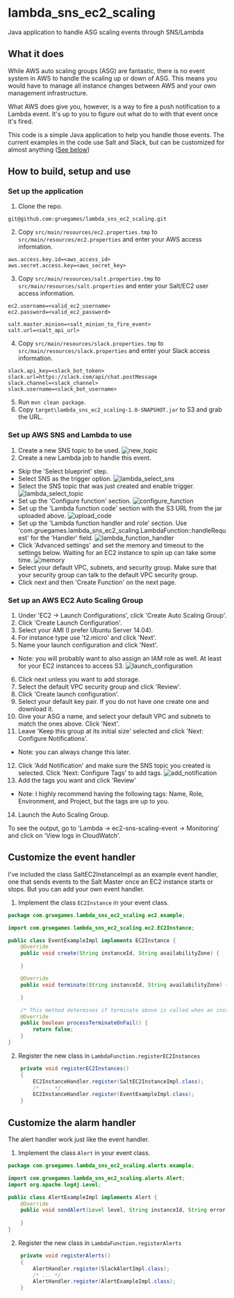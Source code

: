 # lambda_sns_ec2_scaling
Java application to handle ASG scaling events through SNS/Lambda

## What it does

While AWS auto scaling groups (ASG) are fantastic, there is no event system in AWS to handle the scaling up or down of ASG. This means you would have to manage all instance changes between AWS and your own management infrastructure.

What AWS does give you, however, is a way to fire a push notification to a Lambda event. It's up to you to figure out what do to with that event once it's fired. 
 
This code is a simple Java application to help you handle those events. The current examples in the code use Salt and Slack, but can be customized for almost anything ([See below](#customize_event))

## How to build, setup and use

### Set up the application

1. Clone the repo.

 ```
 git@github.com:gruegames/lambda_sns_ec2_scaling.git
 ```

2. Copy `src/main/resources/ec2.properties.tmp` to `src/main/resources/ec2.properties` and enter your AWS access information.

 ```
 aws.access.key.id=<aws_access_id>
 aws.secret.access.key=<aws_secret_key>
 ```

3. Copy `src/main/resources/salt.properties.tmp` to `src/main/resources/salt.properties` and enter your Salt/EC2 user access information.

 ```
 ec2.username=<valid_ec2_username>
 ec2.password=<valid_ec2_password>
 
 salt.master.minion=<salt_minion_to_fire_event>
 salt.url=<salt_api_url>
 ```

4. Copy `src/main/resources/slack.properties.tmp` to `src/main/resources/slack.properties` and enter your Slack access information.
 
 ```
 slack.api_key=<slack_bot_token>
 slack.url=https://slack.com/api/chat.postMessage
 slack.channel=<slack_channel>
 slack.username=<slack_bot_username>
 ```

5. Run `mvn clean package`.
6. Copy `target\lambda_sns_ec2_scaling-1.0-SNAPSHOT.jar` to S3 and grab the URL.

### Set up AWS SNS and Lambda to use

1. Create a new SNS topic to be used.
 ![new_topic](https://d37jsnyf6dadr5.cloudfront.net/new_sns_topic.png)
2. Create a new Lambda job to handle this event.
 * Skip the 'Select blueprint' step.
 * Select SNS as the trigger option.
 ![lambda_select_sns](https://d37jsnyf6dadr5.cloudfront.net/lambda_select_sns.png)
 * Select the SNS topic that was just created and enable trigger.
 ![lambda_select_topic](https://d37jsnyf6dadr5.cloudfront.net/lambda_select_topic.png)
 * Set up the 'Configure function' section.
 ![configure_function](https://d37jsnyf6dadr5.cloudfront.net/configure_function.png)
 * Set up the 'Lambda function code' section with the S3 URL from the jar uploaded above.
 ![upload_code](https://d37jsnyf6dadr5.cloudfront.net/upload_code.png)
 * Set up the 'Lambda function handler and role' section. Use 'com.gruegames.lambda_sns_ec2_scaling.LambdaFunction::handleRequest' for the 'Handler' field.
 ![lambda_function_handler](https://d37jsnyf6dadr5.cloudfront.net/lambda_function_handler.png)
 * Click 'Advanced settings' and set the memory and timeout to the settings below. Waiting for an EC2 instance to spin up can take some time.
 ![memory](https://d37jsnyf6dadr5.cloudfront.net/memory.png)
 * Select your default VPC, subnets, and security group. Make sure that your security group can talk to the default VPC security group.
 * Click next and then 'Create Function' on the next page.

### Set up an AWS EC2 Auto Scaling Group

1. Under 'EC2 -> Launch Configurations', click 'Create Auto Scaling Group'.
2. Click 'Create Launch Configuration'.
3. Select your AMI (I prefer Ubuntu Server 14.04).
4. For instance type use 't2.micro' and click 'Next'.
5. Name your launch configuration and click 'Next'.
 * Note: you will probably want to also assign an IAM role as well. At least for your EC2 instances to access S3.
 ![launch_configuration](https://d37jsnyf6dadr5.cloudfront.net/launch_configuration.png)
6. Click next unless you want to add storage.
7. Select the default VPC security group and click 'Review'.
8. Click 'Create launch configuration'.
9. Select your default key pair. If you do not have one create one and download it.
10. Give your ASG a name, and select your default VPC and subnets to match the ones above. Click 'Next'.
11. Leave 'Keep this group at its initial size' selected and click 'Next: Configure Notifications'.
 * Note: you can always change this later.
12. Click 'Add Notification' and make sure the SNS topic you created is selected. Click 'Next: Configure Tags' to add tags.
 ![add_notification](https://d37jsnyf6dadr5.cloudfront.net/add_notification.png)
13. Add the tags you want and click 'Review'
 * Note: I highly recommend having the following tags: Name, Role, Environment, and Project, but the tags are up to you.
14. Launch the Auto Scaling Group.

To see the output, go to 'Lambda -> ec2-sns-scaling-event -> Monitoring' and click on 'View logs in CloudWatch'.

## Customize the event handler<a name="customize_event"></a>

I've included the class SaltEC2InstanceImpl as an example event handler, one that sends events to the Salt Master once an EC2 instance starts or stops. But you can add your own event handler.

1. Implement the class `EC2Instance` in your event class.

 ```java
 package com.gruegames.lambda_sns_ec2_scaling.ec2.example;
 
 import com.gruegames.lambda_sns_ec2_scaling.ec2.EC2Instance;
 
 public class EventExampleImpl implements EC2Instance {
     @Override
     public void create(String instanceId, String availabilityZone) {
 
     }
 
     @Override
     public void terminate(String instanceId, String availabilityZone) {
 
     }
 
     /* This method determines if terminate above is called when an instance fails to terminate */
     @Override
     public boolean processTerminateOnFail() {
         return false;
     }
 }
 ```

2. Register the new class in `LambdaFunction.registerEC2Instances`

 ```java
     private void registerEC2Instances()
     {
         EC2InstanceHandler.register(SaltEC2InstanceImpl.class);
         /* ... */
         EC2InstanceHandler.register(EventExampleImpl.class);
     }
 ```

## Customize the alarm handler<a name="customize_alarm"></a>

The alert handler work just like the event handler.

1. Implement the class `Alert` in your event class.

 ```java
 package com.gruegames.lambda_sns_ec2_scaling.alerts.example;
 
 import com.gruegames.lambda_sns_ec2_scaling.alerts.Alert;
 import org.apache.log4j.Level;
 
 public class AlertExampleImpl implements Alert {
     @Override
     public void sendAlert(Level level, String instanceId, String error) {
         
     }
 }
 ```

2. Register the new class in `LambdaFunction.registerAlerts`

 ```java
     private void registerAlerts()
     {
         AlertHandler.register(SlackAlertImpl.class);
         /* ... */
         AlertHandler.register(AlertExampleImpl.class);
     }
 ```